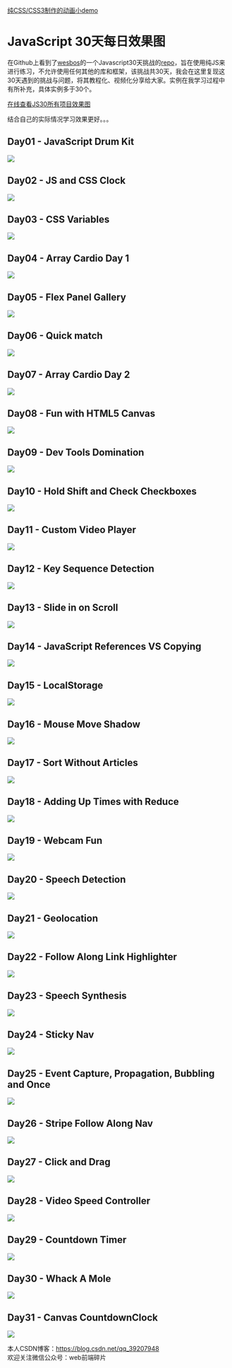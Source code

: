 [纯CSS/CSS3制作的动画小demo](https://github.com/SUNNERCMS/CSS-CSS3-Animation-effects)  
# JavaScript 30天每日效果图
在Github上看到了[wesbos](https://twitter.com/wesbos)的一个Javascript30天挑战的[repo](https://github.com/wesbos/JavaScript30)，旨在使用纯JS来进行练习，不允许使用任何其他的库和框架，该挑战共30天，我会在这里复现这30天遇到的挑战与问题，将其教程化、视频化分享给大家。实例在我学习过程中有所补充，具体实例多于30个。

[在线查看JS30所有项目效果图](http://30daysofjs.michaeleinsohn.com/)

结合自己的实际情况学习效果更好。。。
## Day01 - JavaScript Drum Kit
![](http://oslwafb71.bkt.clouddn.com/small0.jpg)

## Day02 - JS and CSS Clock
![](https://github.com/SUNNERCMS/30daysJavascript/blob/master/02%20-%20JS%20and%20CSS%20Clock/image/GIF.gif)  

## Day03 - CSS Variables
![](https://github.com/SUNNERCMS/30daysJavascript/blob/master/03%20-%20CSS%20Variables/GIF.gif)

## Day04 - Array Cardio Day 1
![](http://oslwafb71.bkt.clouddn.com/small3.jpg)

## Day05 - Flex Panel Gallery
![](http://oslwafb71.bkt.clouddn.com/small4.jpg)

## Day06 - Quick match
![](https://github.com/SUNNERCMS/30daysJavascript/blob/master/06%20-%20Fetch%E3%80%81filter%E3%80%81%E6%AD%A3%E5%88%99%E8%A1%A8%E8%BE%BE%E5%BC%8F%E5%AE%9E%E7%8E%B0%E5%BF%AB%E9%80%9F%E5%8F%A4%E8%AF%97%E5%8C%B9%E9%85%8D/DemoGIF.gif)

## Day07 - Array Cardio Day 2
![](http://oslwafb71.bkt.clouddn.com/small6.jpg)

## Day08 - Fun with HTML5 Canvas
![](https://github.com/SUNNERCMS/30daysJavascript/blob/master/08%20-%20HTML5%20Canvas%20%E5%AE%9E%E7%8E%B0%E5%BD%A9%E8%99%B9%E7%94%BB%E7%AC%94%E7%BB%98%E7%94%BB%E6%9D%BF/GIF.gif)

## Day09 - Dev Tools Domination
![](http://oslwafb71.bkt.clouddn.com/small8.jpg)

## Day10 - Hold Shift and Check Checkboxes
![](https://github.com/SUNNERCMS/30daysJavascript/blob/master/10%20-%20JS%20%E5%AE%9E%E7%8E%B0%20Checkbox%20%E4%B8%AD%E6%8C%89%E4%BD%8F%20Shift%20%E7%9A%84%E5%A4%9A%E9%80%89%E5%8A%9F%E8%83%BD/GIF.gif)

## Day11 - Custom Video Player
![](https://github.com/SUNNERCMS/30daysJavascript/blob/master/11%20-%20%E8%87%AA%E5%AE%9A%E4%B9%89%E8%A7%86%E9%A2%91%E6%92%AD%E6%94%BE%E5%99%A8/GIF.gif)

## Day12 - Key Sequence Detection
![](https://github.com/SUNNERCMS/30daysJavascript/blob/master/12%20-%20%E9%94%AE%E7%9B%98%E8%BE%93%E5%85%A5%E5%BA%8F%E5%88%97%E7%9A%84%E9%AA%8C%E8%AF%81%E6%8C%87%E5%8D%97/GIF.gif)  

## Day13 - Slide in on Scroll
![](https://github.com/SUNNERCMS/30daysJavascript/blob/master/13%20-%20%E5%9B%BE%E7%89%87%E9%9A%8F%E5%B1%8F%E5%B9%95%E6%BB%9A%E5%8A%A8%E8%80%8C%E6%BB%91%E5%85%A5%E6%BB%91%E5%87%BA%E7%9A%84%E6%95%88%E6%9E%9C/demoshow/GIF.gif)

## Day14 - JavaScript References VS Copying
![](https://github.com/SUNNERCMS/30daysJavascript/blob/master/14%20-%20JavaScript%20%E5%BC%95%E7%94%A8%E5%92%8C%E5%80%BC%E6%8B%B7%E8%B4%9D/showpicture.PNG)

## Day15 - LocalStorage
![](https://github.com/SUNNERCMS/30daysJavascript/blob/master/15%20-%20LocalStorage/GIF.gif)

## Day16 - Mouse Move Shadow
![](https://github.com/SUNNERCMS/30daysJavascript/blob/master/16%20-%20%E7%A7%BB%E5%8A%A8%E9%BC%A0%E6%A0%87%E8%AE%A9%E5%AD%97%E4%BD%93%E5%91%88%E7%8E%B0%E5%BD%A9%E8%99%B9%E6%95%88%E6%9E%9C/show.PNG)

## Day17 - Sort Without Articles
![](https://github.com/SUNNERCMS/30daysJavascript/blob/master/17%20-%20%E6%95%B0%E7%BB%84%E6%8E%92%E5%BA%8F/show.PNG)

## Day18 - Adding Up Times with Reduce

![](https://github.com/SUNNERCMS/30daysJavascript/blob/master/18%20-%20Day18%20-%20Reduce%E3%80%81Map%E6%B7%B7%E5%90%88%E4%BD%BF%E7%94%A8%E8%AE%A1%E7%AE%97%E6%97%B6%E5%88%86%E7%A7%92/show.PNG)

## Day19 - Webcam Fun
![](http://oslwafb71.bkt.clouddn.com/small18.jpg)

## Day20 - Speech Detection
![](http://oslwafb71.bkt.clouddn.com/small19.jpg)

## Day21 - Geolocation
![](https://github.com/SUNNERCMS/30daysJavascript/blob/master/21%20-%20Geolocation/show.PNG)

## Day22 - Follow Along Link Highlighter
![](https://github.com/SUNNERCMS/30daysJavascript/blob/master/22%20-%20Follow%20Along%20Link%20Highlighter/SHOWGIF.gif)

## Day23 - Speech Synthesis
![](http://oslwafb71.bkt.clouddn.com/small22.jpg)

## Day24 - Sticky Nav
![](http://oslwafb71.bkt.clouddn.com/small23.jpg)

## Day25 - Event Capture, Propagation, Bubbling and Once
![](http://oslwafb71.bkt.clouddn.com/small24.jpg)

## Day26 - Stripe Follow Along Nav
![](http://oslwafb71.bkt.clouddn.com/small25.jpg)

## Day27 - Click and Drag
![](http://oslwafb71.bkt.clouddn.com/small26.jpg)

## Day28 - Video Speed Controller
![](http://oslwafb71.bkt.clouddn.com/small27.jpg)

## Day29 - Countdown Timer
![](http://oslwafb71.bkt.clouddn.com/small28.jpg)

## Day30 - Whack A Mole
![](http://oslwafb71.bkt.clouddn.com/small29.jpg)

## Day31 - Canvas CountdownClock  
![](https://github.com/SUNNERCMS/30daysJavascript/blob/master/31%20-%20Canvas%20CountClock/image/GIF.gif)

  
本人CSDN博客：https://blog.csdn.net/qq_39207948    
欢迎关注微信公众号：web前端碎片  
